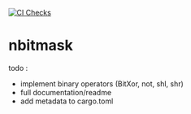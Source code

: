 [![CI Checks](https://github.com/nobodie/nbitmask/actions/workflows/rust.yml/badge.svg?branch=master)](https://github.com/nobodie/nbitmask/actions/workflows/rust.yml)

# nbitmask

todo :
- implement binary operators (BitXor, not, shl, shr)
- full documentation/readme
- add metadata to cargo.toml